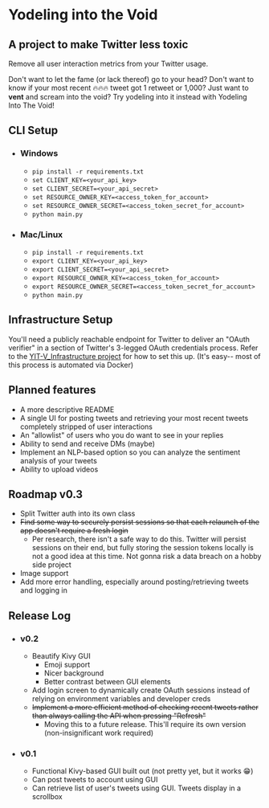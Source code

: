 # Yodeling into the Void
## A project to make Twitter less toxic
Remove all user interaction metrics from your Twitter usage. 

Don't want to let the fame (or lack thereof) go to your head? Don't want to know if your most recent
🔥🔥🔥 tweet got 1 retweet or 1,000? Just want to **vent** and scream into the void? Try 
yodeling into it instead with Yodeling Into The Void!

## CLI Setup
- ### Windows
  - `pip install -r requirements.txt`
  - `set CLIENT_KEY=<your_api_key>`
  - `set CLIENT_SECRET=<your_api_secret>`
  - `set RESOURCE_OWNER_KEY=<access_token_for_account>`
  - `set RESOURCE_OWNER_SECRET=<access_token_secret_for_account>`
  - `python main.py`
- ### Mac/Linux
  - `pip install -r requirements.txt`
  - `export CLIENT_KEY=<your_api_key>`
  - `export CLIENT_SECRET=<your_api_secret>`
  - `export RESOURCE_OWNER_KEY=<access_token_for_account>`
  - `export RESOURCE_OWNER_SECRET=<access_token_secret_for_account>`
  - `python main.py`
  
## Infrastructure Setup
You'll need a publicly reachable endpoint for Twitter to deliver an "OAuth verifier" in a section of Twitter's
3-legged OAuth credentials process. Refer to the [YIT-V_Infrastructure project](https://github.com/Han-Lon/YIT-V_Infrastructure)
for how to set this up. (It's easy-- most of this process is automated via Docker)

## Planned features
- A more descriptive README
- A single UI for posting tweets and retrieving your most recent tweets completely
stripped of user interactions
- An "allowlist" of users who you do want to see in your replies
- Ability to send and receive DMs (maybe)
- Implement an NLP-based option so you can analyze the sentiment analysis of your tweets
- Ability to upload videos

## Roadmap v0.3
- Split Twitter auth into its own class
- ~~Find some way to securely persist sessions so that each relaunch of the app doesn't require a fresh login~~
  - Per research, there isn't a safe way to do this. Twitter will persist sessions on their end, but fully storing
  the session tokens locally is not a good idea at this time. Not gonna risk a data breach on a hobby side project
- Image support
- Add more error handling, especially around posting/retrieving tweets and logging in


## Release Log
- ### v0.2
  - Beautify Kivy GUI
    - Emoji support
    - Nicer background
    - Better contrast between GUI elements
  - Add login screen to dynamically create OAuth sessions instead of relying on environment variables and developer creds
  - ~~Implement a more efficient method of checking recent tweets rather than always calling the API when pressing "Refresh"~~
    - Moving this to a future release. This'll require its own version (non-insignificant work required)
- ### v0.1
  - Functional Kivy-based GUI built out (not pretty yet, but it works 😁)
  - Can post tweets to account using GUI
  - Can retrieve list of user's tweets using GUI. Tweets display in a scrollbox